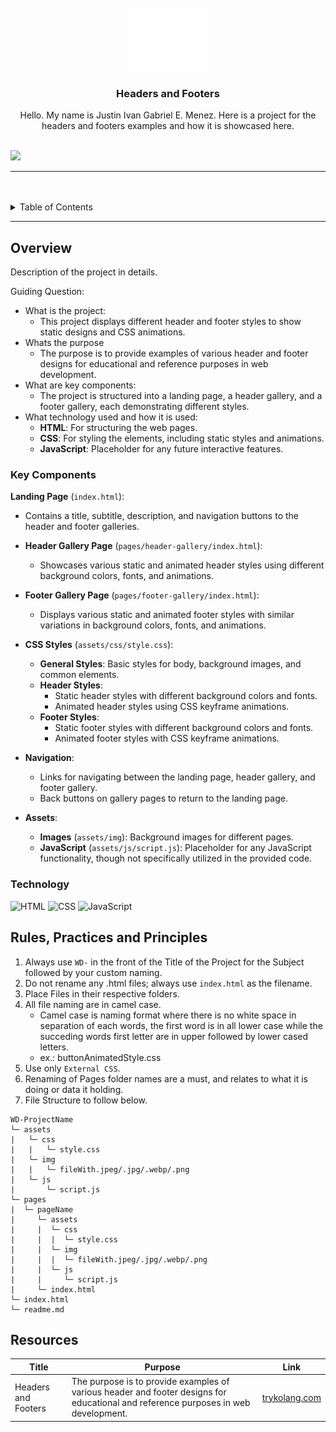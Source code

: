 <a name="readme-top">

<br/>

<br />
<div align="center">
  <a href="https://github.com/zyx-0314/">
  <!-- TODO: If you want to add logo or banner you can add it here -->
    <img src="./assets/img/nyebe_white.png" alt="Nyebe" width="130" height="100">
  </a>
<!-- TODO: Change Title to the name of the title of your Project -->
  <h3 align="center">Headers and Footers</h3>
</div>
<!-- TODO: Make a short description -->
<div align="center">
  Hello. My name is Justin Ivan Gabriel E. Menez. Here is a project for the headers and footers examples and how it is showcased here.
</div>

<br />

<!-- TODO: Change the zyx-0314 into your github username  -->
<!-- TODO: Change the WD-Template-Project into the same name of your folder -->
![](https://visit-counter.vercel.app/counter.png?page=JigMenez/WD-Headers-and-Footers)

---

<br />
<br />

<!-- TODO: If you want to add more layers for your readme -->
<details>
  <summary>Table of Contents</summary>
  <ol>
    <li>
      <a href="#overview">Overview</a>
      <ol>
        <li>
          <a href="#key-components">Key Components</a>
        </li>
        <li>
          <a href="#technology">Technology</a>
        </li>
      </ol>
    </li>
    <li>
      <a href="#rule,-practices-and-principles">Rules, Practices and Principles</a>
    </li>
    <li>
      <a href="#resources">Resources</a>
    </li>
  </ol>
</details>

---

## Overview

<!-- TODO: To be changed -->
<!-- The following are just sample -->
Description of the project in details.

Guiding Question:
- What is the project:
  - This project displays different header and footer styles to show static designs and CSS animations.
- Whats the purpose
  - The purpose is to provide examples of various header and footer designs for educational and reference purposes in web development.
- What are key components:
  - The project is structured into a landing page, a header gallery, and a footer gallery, each demonstrating different styles.
- What technology used and how it is used:
  - **HTML**: For structuring the web pages.
  - **CSS**: For styling the elements, including static styles and animations.
  - **JavaScript**: Placeholder for any future interactive features.

### Key Components
<!-- TODO: List of Key Components -->
<!-- The following are just sample -->
**Landing Page** (`index.html`):
  - Contains a title, subtitle, description, and navigation buttons to the header and footer galleries.

- **Header Gallery Page** (`pages/header-gallery/index.html`):
  - Showcases various static and animated header styles using different background colors, fonts, and animations.

- **Footer Gallery Page** (`pages/footer-gallery/index.html`):
  - Displays various static and animated footer styles with similar variations in background colors, fonts, and animations.

- **CSS Styles** (`assets/css/style.css`):
  - **General Styles**: Basic styles for body, background images, and common elements.
  - **Header Styles**:
    - Static header styles with different background colors and fonts.
    - Animated header styles using CSS keyframe animations.
  - **Footer Styles**:
    - Static footer styles with different background colors and fonts.
    - Animated footer styles with CSS keyframe animations.

- **Navigation**:
  - Links for navigating between the landing page, header gallery, and footer gallery.
  - Back buttons on gallery pages to return to the landing page.

- **Assets**:
  - **Images** (`assets/img`): Background images for different pages.
  - **JavaScript** (`assets/js/script.js`): Placeholder for any JavaScript functionality, though not specifically utilized in the provided code.

### Technology
<!-- TODO: List of Technology Used -->
![HTML](https://img.shields.io/badge/HTML-E34F26?style=for-the-badge&logo=html5&logoColor=white)
![CSS](https://img.shields.io/badge/CSS-1572B6?style=for-the-badge&logo=css3&logoColor=white)
![JavaScript](https://img.shields.io/badge/JavaScript-F7DF1E?style=for-the-badge&logo=javascript&logoColor=white)

## Rules, Practices and Principles
1. Always use `WD-` in the front of the Title of the Project for the Subject followed by your custom naming.
2. Do not rename any .html files; always use `index.html` as the filename.
3. Place Files in their respective folders.
4. All file naming are in camel case.
   - Camel case is naming format where there is no white space in separation of each words, the first word is in all lower case while the succeding words first letter are in upper followed by lower cased letters.
   - ex.: buttonAnimatedStyle.css
5. Use only `External CSS`.
6. Renaming of Pages folder names are a must, and relates to what it is doing or data it holding.
7. File Structure to follow below.

```
WD-ProjectName
└─ assets
|   └─ css
|   |   └─ style.css
|   └─ img
|   |   └─ fileWith.jpeg/.jpg/.webp/.png
|   └─ js
|       └─ script.js
└─ pages
|  └─ pageName
|     └─ assets
|     |  └─ css
|     |  |  └─ style.css
|     |  └─ img
|     |  |  └─ fileWith.jpeg/.jpg/.webp/.png
|     |  └─ js
|     |     └─ script.js
|     └─ index.html
└─ index.html
└─ readme.md
```

## Resources

<!-- TODO: Add References -->
| Title | Purpose | Link |
|-|-|-|
| Headers and Footers | The purpose is to provide examples of various header and footer designs for educational and reference purposes in web development. | [trykolang.com](https://jigmenez.github.io/WD-Headers-and-Footers/) |

